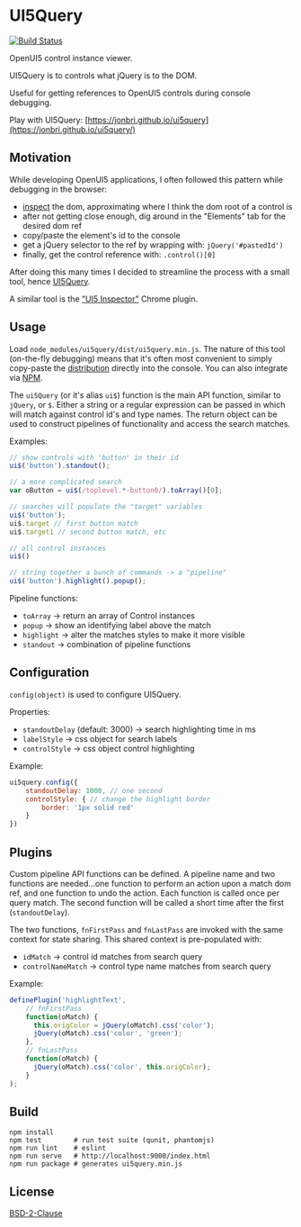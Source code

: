 # UI5Query

[![Build Status](https://travis-ci.org/jonbri/ui5query.svg?branch=master)](https://travis-ci.org/jonbri/ui5query)

OpenUI5 control instance viewer.

UI5Query is to controls what jQuery is to the DOM.

Useful for getting references to OpenUI5 controls during console debugging.

Play with UI5Query: [https://jonbri.github.io/ui5query](https://jonbri.github.io/ui5query/)

## Motivation
While developing OpenUI5 applications, I often followed this pattern while debugging in the browser:
* [inspect](https://developers.google.com/web/tools/chrome-devtools/inspect-styles/) the dom, approximating where I think the dom root of a control is
* after not getting close enough, dig around in the "Elements" tab for the desired dom ref
* copy/paste the element's id to the console
* get a jQuery selector to the ref by wrapping with: `jQuery('#pastedId')`
* finally, get the control reference with: `.control()[0]`

After doing this many times I decided to streamline the process with a small tool, hence [UI5Query](#usage).

A similar tool is the ["UI5 Inspector"](http://openui5.tumblr.com/post/129707131982/ui5-inspector-a-new-open-source-chrome-extension) Chrome plugin.


## Usage
Load `node_modules/ui5query/dist/ui5query.min.js`. The nature of this tool (on-the-fly debugging) means that it's often most convenient to simply copy-paste the [distribution](https://raw.githubusercontent.com/jonbri/ui5query/master/ui5query.min.js) directly into the console. You can also integrate via [NPM](https://www.npmjs.com/package/ui5query).

The `ui5Query` (or it's alias `ui$`) function is the main API function, similar to `jQuery`, or `$`. Either a string or a regular expression can be passed in which will match against control id's and type names. The return object can be used to construct pipelines of functionality and access the search matches.

Examples:
```js
// show controls with 'button' in their id
ui$('button').standout();

// a more complicated search
var oButton = ui$(/toplevel.*-button0/).toArray()[0];

// searches will populate the "target" variables
ui$('button');
ui$.target // first button match
ui$.target1 // second button match, etc

// all control instances
ui$()

// string together a bunch of commands -> a "pipeline"
ui$('button').highlight().popup();
```

Pipeline functions:
* `toArray` -> return an array of Control instances
* `popup` -> show an identifying label above the match
* `highlight` -> alter the matches styles to make it more visible
* `standout` -> combination of pipeline functions

## Configuration
`config(object)` is used to configure UI5Query.

Properties:
* `standoutDelay` (default: 3000) -> search highlighting time in ms
* `labelStyle` -> css object for search labels
* `controlStyle` -> css object control highlighting

Example:
```js
ui5query.config({
    standoutDelay: 1000, // one second
    controlStyle: { // change the highlight border
        border: '1px solid red'
    }
})
```


## Plugins
Custom pipeline API functions can be defined. A pipeline name and two functions are needed...one function to perform an action upon a match dom ref, and one function to undo the action. Each function is called once per query match. The second function will be called a short time after the first (`standoutDelay`).

The two functions, `fnFirstPass` and `fnLastPass` are invoked with the same context for state sharing. This shared context is pre-populated with:
* `idMatch` -> control id matches from search query
* `controlNameMatch` -> control type name matches from search query

Example:
```js
definePlugin('highlightText',
    // fnFirstPass
    function(oMatch) {
      this.origColor = jQuery(oMatch).css('color');
      jQuery(oMatch).css('color', 'green');
    },
    // fnLastPass
    function(oMatch) {
      jQuery(oMatch).css('color', this.origColor);
    }
);
```


## Build
```shell
npm install
npm test        # run test suite (qunit, phantomjs)
npm run lint    # eslint
npm run serve   # http://localhost:9000/index.html
npm run package # generates ui5query.min.js
```

## License
[BSD-2-Clause](http://spdx.org/licenses/BSD-2-Clause)

